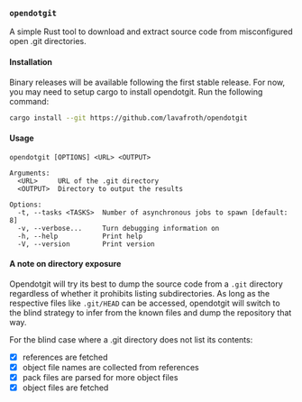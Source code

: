 ### `opendotgit`

A simple Rust tool to download and extract source code from misconfigured open .git directories.

#### Installation

Binary releases will be available following the first stable release. For now,
you may need to setup cargo to install opendotgit. Run the following command:

```sh
cargo install --git https://github.com/lavafroth/opendotgit
```

#### Usage

```
opendotgit [OPTIONS] <URL> <OUTPUT>

Arguments:
  <URL>     URL of the .git directory
  <OUTPUT>  Directory to output the results

Options:
  -t, --tasks <TASKS>  Number of asynchronous jobs to spawn [default: 8]
  -v, --verbose...     Turn debugging information on
  -h, --help           Print help
  -V, --version        Print version
```

#### A note on directory exposure

Opendotgit will try its best to dump the source code from a `.git` directory regardless of whether
it prohibits listing subdirectories. As long as the respective files like `.git/HEAD` can be accessed,
opendotgit will switch to the blind strategy to infer from the known files and dump the repository
that way.

For the blind case where a .git directory does not list its contents:
- [x] references are fetched
- [x] object file names are collected from references
- [x] pack files are parsed for more object files
- [x] object files are fetched
